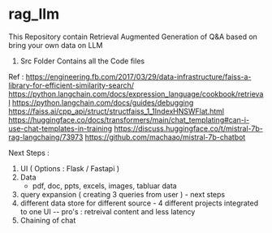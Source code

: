 # rag_llm
This Repository contain Retrieval Augmented Generation of Q&amp;A based on bring your own data on LLM 

1. Src Folder Contains all the Code files


Ref : 
https://engineering.fb.com/2017/03/29/data-infrastructure/faiss-a-library-for-efficient-similarity-search/
https://python.langchain.com/docs/expression_language/cookbook/retrieval
https://python.langchain.com/docs/guides/debugging
https://faiss.ai/cpp_api/struct/structfaiss_1_1IndexHNSWFlat.html
https://huggingface.co/docs/transformers/main/chat_templating#can-i-use-chat-templates-in-training
https://discuss.huggingface.co/t/mistral-7b-rag-langchaing/73973
https://github.com/machaao/mistral-7b-chatbot


Next Steps : 
1. UI ( Options  : Flask / Fastapi )
2. Data 
	- pdf, doc, ppts, excels, images, tabluar data 
3. query expansion ( creating 3 queries from user ) - next steps 
4. different data store for different source - 4 different projects integrated to one UI -- pro's : retreival content and less latency
5. Chaining of chat

